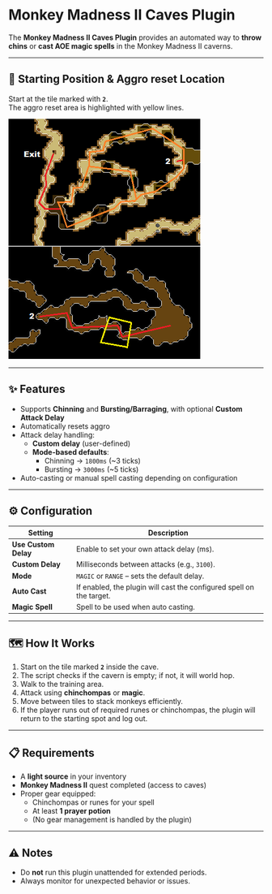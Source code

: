 # Monkey Madness II Caves Plugin

The **Monkey Madness II Caves Plugin** provides an automated way to **throw chins** or **cast AOE magic spells** in the Monkey Madness II caverns.

---

## 📍 Starting Position & Aggro reset Location

Start at the tile marked with **`2`**.  
The aggro reset area is highlighted with yellow lines.

![Maniacal_Monkey_Spot](./assets/Maniacal_Monkey_Spot.png)

---

## ✨ Features

- Supports **Chinning** and **Bursting/Barraging**, with optional **Custom Attack Delay**
- Automatically resets aggro
- Attack delay handling:
    - **Custom delay** (user-defined)
    - **Mode-based defaults**:
        - Chinning → `1800ms` (~3 ticks)
        - Bursting → `3000ms` (~5 ticks)
- Auto-casting or manual spell casting depending on configuration

---

## ⚙️ Configuration

| Setting              | Description                                                                 |
|-----------------------|-----------------------------------------------------------------------------|
| **Use Custom Delay**  | Enable to set your own attack delay (ms).                                   |
| **Custom Delay**      | Milliseconds between attacks (e.g., `3100`).                               |
| **Mode**              | `MAGIC` or `RANGE` – sets the default delay.                               |
| **Auto Cast**         | If enabled, the plugin will cast the configured spell on the target.        |
| **Magic Spell**       | Spell to be used when auto casting.                                         |

---

## 🗺️ How It Works

1. Start on the tile marked **`2`** inside the cave.
2. The script checks if the cavern is empty; if not, it will world hop.
3. Walk to the training area.
4. Attack using **chinchompas** or **magic**.
5. Move between tiles to stack monkeys efficiently.
6. If the player runs out of required runes or chinchompas, the plugin will return to the starting spot and log out.

---

## 📋 Requirements

- A **light source** in your inventory
- **Monkey Madness II** quest completed (access to caves)
- Proper gear equipped:
    - Chinchompas or runes for your spell
    - At least **1 prayer potion**
    - (No gear management is handled by the plugin)

---

## ⚠️ Notes

- Do **not** run this plugin unattended for extended periods.
- Always monitor for unexpected behavior or issues.  
